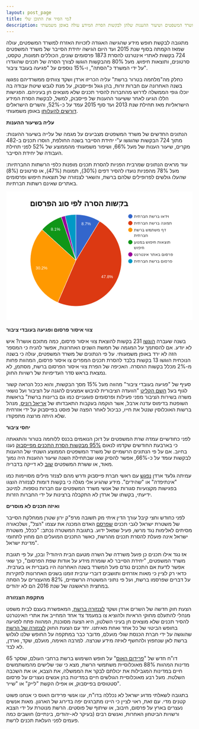 ```yaml
---
layout: post_page
title: מי הסיר את התוכן שלי?
description: בשנה האחרונה ביקשה יחידת הסייבר של משרד המשפטים להסיר 1873 פרסומים שונים מרשת האינטרנט, בעיקר מטעמי הסתה. החברות הזרות מהדקות את שיתוף הפעולה עם משרד המשפטים ושיעור ההענות שלהן לבקשות הסרת המידע עולה באופן משמעותי
---
```

מתגובה לבקשת חופש מידע שהגישה האגודה לזכויות האזרח למשרד המשפטים, עולה שמאז הקמתה בסוף שנת 2015 ועד היום הגישה יחידת הסייבר של משרד המשפטים 724 בקשות לאתרי אינטרנט להסרת 1873 פרסומים שונים, הכוללים תמונות, טקסט, סרטונים, ותוצאות חיפוש. מעל 80% מהבקשות הוגשו לצורך הסרה של תכנים שהוגדרו על ידי המשרד כ"הסתה", ו-15% נוספים על "פגיעה בעובד ציבור".

כחלק מה"מלחמה בטרור ברשת" עליה הכריזו ארדן ושקד צוותים ממשרדיהם נפגשו בשנה האחרונה עם חברות זרות, בהן גוגל ופייסבוק, על מנת לגבש שיטת עבודה בה יוכלו גופי הממשלה לדרוש מהחברות להסיר תכנים שלא מוצאים חן בעיניהם. הפגישות הללו הגיעו לאחר ששיעור ההענות של פייסבוק, למשל, לבקשת הסרת המידע הישראליות מאז תחילת שנת 2013 ועד סוף 2015 עמד על כ-52%, והשרים הישראלים [דורשים להעלותו](http://www.justice.gov.il/Units/StateAttorney/Publications/OnTheAgenda/Pages/20-04-16.aspx) באופן משמעותי.

**עליה בשיעור ההענות**

הנתונים החדשים של משרד המשפטים מצביעים על מגמה של עלייה בשיעור ההענות: מתוך 724 הבקשות שהוגשו ע"י יחידת הסייבר בשנה החולפת, הוסרו תכנים ב-482 מקרים, שיעור הענות של מעל 66%, ושיפור משמעותי מהממוצע של 52% לפני תחילת העבודה של יחידת הסייבר.

עוד מראים הנתונים שמרבית הפניות להסרת תכנים מופנות כלפי הרשתות החברתיות: מעל 78% מהפניות נועדו להסיר דפים (30%), תמונות (47%), או סרטונים (8%) שהעלו גולשים לפרופילים שלהם ברשת, והשאר לצנזורה של תוצאות חיפוש ופרסומים באתרים שאינם רשתות חברתיות.

![בקשות הסרה לפי סוג הפרסום](/img/2016-11-16-1.png)

**צווי איסור פרסום ופגיעה בעובדי ציבור**

בשנה שעברה [הוגשו](https://www.facebook.com/photo.php?fbid=10153703283946896&set=a.179928411895.127288.673986895&type=3) 231 בקשות להוצאת צווי איסור פרסום, כמה מתוכם אושרו? איש לא יודע. אם להסתמך על המגמה של חמשת השנים האחרונות, אפשר להניח כי המספר הזה לא ירד באופן משמעותי. על פי הנתונים של משרד המשפטים, עולה כי בשנה הנוכחית הוגשו 13 בקשות בלבד להסרת תכנים המפרים צו איסור פרסום, המהוות פחות מ-2% מכלל בקשות ההסרה. האכיפה של הפרת צווי איסור הפרסום ברשת, מסתמן, לא נמצאת בראש סדר העדיפויות של רשויות החוק.

סעיף של "פגיעה בעובדי ציבור" מהווה מעל 15% מסך הבקשות, והוא ככל הנראה קשור לגוף בעל [השם הקליט](http://www.justice.gov.il/SpecialProjects/CommitteeArbel/Pages/default.aspx) "הוועדה הציבורית לגיבוש אמצעים להגנה על הציבור ועל נושאי משרה בשירות הציבור מפני פעילות ופרסומים פוגעניים כמו גם בריונות ברשת" בראשות השופטת בדימוס עדנה ארבל, אשר הוקמה בעקבות התאבדותו של [אריאל רוניס](http://www.nrg.co.il/online/1/ART2/696/449.html), מנהל ברשות האוכלוסין שנטל את חייו, כביכול לאחר הפצה של פוסט בפייסבוק על ידי אזרחית שלא היתה מרוצה מתפקודו.

**יחסי ציבור**

לפני כחודשיים עמדה שרת המשפטים על דוכן הנואמים בכנס ללוחמה בטרור והתגאתה כי בארבעת החודשים שקדמו לנאום [95% מבקשות הסרת התכנים מפייסבוק](http://www.ynet.co.il/articles/0,7340,L-4853699,00.html) נענו בחיוב. אם על פי הנתונים הרשמיים של משרד המשפטים הממוצע השנתי של ההענות לבקשות עומד על כ-66%, אפשר להסיק שאו שבתחילת השנה שיעור ההענות היה נמוך מאוד, או ששרת המשפטים [שוב](http://mekomit.co.il/%D7%94%D7%A9%D7%A7%D7%A8%D7%99%D7%9D-%D7%A9%D7%9C-%D7%90%D7%99%D7%9C%D7%AA-%D7%A9%D7%A7%D7%93-%D7%A0%D7%92%D7%93-%D7%A9%D7%95%D7%91%D7%A8%D7%99%D7%9D-%D7%A9%D7%AA%D7%99%D7%A7%D7%94/) לא דייקה בדבריה.

עמיתה גלעד ארדן [נפגש](http://www.ynet.co.il/articles/0,7340,L-4853403,00.html) עם ראשי חברת פייסבוק ודרש מהם לצנזר מילים מסויימות כמו "אינתיפדה" או "שהידים". מידע שהגיע אלי מגלה כי בקשות דומות לצנזורה הוצגו בפגישות מקצועיות סגורות של אנשי משרד המשפטים עם חברות נוספות.  למיטב ידיעתי, בקשתו של ארדן לא התקבלה ברצינות על ידי החברות הזרות.

**ואיזה תכנים לא מוסרים**

לפני כחודש וחצי קיבל עורך הדין איתי מק תשובה מרפ"ק ירון שטרן ממחלקת הסייבר של משטרת ישראל לגבי תכנים [שפרסם](http://mekomit.co.il/%D7%AA%D7%9C%D7%95%D7%A0%D7%94-%D7%9C%D7%99%D7%95%D7%A2%D7%9E%D7%A9-%D7%9C%D7%97%D7%A7%D7%95%D7%A8-%D7%90%D7%AA-%D7%94%D7%A6%D7%9C-%D7%91%D7%97%D7%A9%D7%93-%D7%9C%D7%94%D7%A1%D7%AA%D7%94-%D7%91/) האדם המכנה את עצמו "הצל", ושלכאורה מסיתים לאלימות נגד מרשו, פעיל שמאל ידוע. בתגובת המשטרה נכתב: "ככלל, משטרת ישראל אינה פועלת להסרת תכנים מהרשת, כאשר התכנים המועלים הם מחוץ לתחומי מדינת ישראל".

אז נגד אילו תכנים כן פועל משרדה של השרה מטעם הבית היהודי? ובכן, על פי תגובת משרד המשפטים, "יחידת הסייבר לא שומרת מידע על אודות שפת הפרסום", כך שאי אפשר לדעת אם התכנים נגדם פעל המשרד בשנה האחרונה היו בעברית או בערבית. כדאי רק לציין כי מאות אזרחים ותושבים דוברי ערבית זומנו בשנים האחרונות לחקירות על דברים שפרסמו ברשת, ועל פי נתוני המשטרה הרשמיים, 82% מהעצורים על הסתה במחצית הראשונה של שנת 2016 הם לא יהודים.

**מתקפת הצנזורה**

הצעת חוק חדשה של השרים ארדן ושקד [לצנזורה ברשת](http://www.justice.gov.il/Pubilcations/News/Pages/BillRemovingContentFromTheInternetJuly2016.aspx), המאפשרת בעצם לבית משפט מנהלי להתעלם מחוקי הראיות ולהוציא צו במעמד צד אחד המחייב את אתרי האינטרנט להסיר תכנים שלא מוצאים חן בעיני השלטון, היא הצעה מסוכנת, המהווה פתח לפגיעה בחופש הביטוי של כל אחד ואחת מאיתנו. יחד עם הצעת החוק [לצנזורה של הרשת](http://www.ynet.co.il/articles/0,7340,L-4872017,00.html) שהוגשה על ידי חברת הכנסת שולי מועלם, מדובר כבר במתקפה על החופש שלנו לגלוש ברשת לאן שנחפוץ ולהחשף לאיזה מידע שנרצה. למרבה האימה, מועלם, שקד, וארדן, לא לבד.

דו"ח חדש של "[פרידום האוס](https://freedomhouse.org/report/freedom-net/freedom-net-2016)" על חופש השימוש ברשת ברחבי העולם, שסקר 65 מדינות המהוות 88% מאוכלוסיית משתמשי הרשת, מצא כי שני שלישים מהמשתמשים חיים במדינות המגבילות את יכולתם לבקר את הממשלה, את הצבא, או את השכבה השלטת. מעל רבע מאוכלוסיית הגולשים חיים במדינות בהן אנשים נעצרים על פרסום סטטוסים בפייסבוק, או אפילו הקשת "לייק" או "שייר".

בתגובה לשאלתי מדוע ישראל לא נכללה בדו"ח, ענו אנשי פרידום האוס כי אנחנו פשוט קטנים מדי. עם זאת, ראוי לציין כי היינו מתברגים יפה בדירוג של הארגון. מאות אנשים נעצרים בארץ על פרסום, חיבוב, או שיתוף של פוסטים. הרשת מנוטרת על ידי הצבא ורשויות הביטחון האחרות, ואנשים רבים (בעיקר לא-יהודים, בינתיים) חושבים כמה פעמים לפני העלאת תכנים לרשת.
